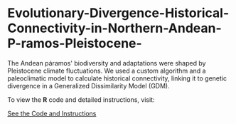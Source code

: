 # Evolutionary-Divergence-Historical-Connectivity-in-Northern-Andean-P-ramos-Pleistocene-
The Andean páramos' biodiversity and adaptations were shaped by Pleistocene climate fluctuations. We used a custom algorithm and a paleoclimatic model to calculate historical connectivity, linking it to genetic divergence in a Generalized Dissimilarity Model (GDM).

To view the **R** code and detailed instructions, visit:

[See the Code and Instructions](https://innerhaze.github.io/Evolutionary-Divergence-Historical-Connectivity-in-Northern-Andean-P-ramos-Pleistocene-/)
